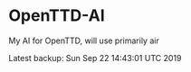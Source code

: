 # OpenTTD-AI
My AI for OpenTTD, will use primarily air

Latest backup: Sun Sep 22 14:43:01 UTC 2019
